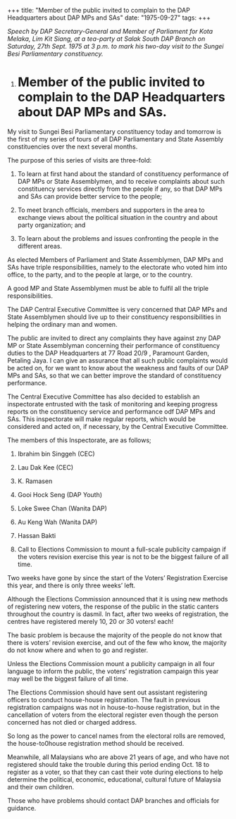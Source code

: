 +++ 
title: "Member of the public invited to complain to the DAP Headquarters about DAP MPs and SAs"
date: "1975-09-27"
tags:
+++

_Speech by DAP Secretary-General and Member of Parliament for Kota Melaka, Lim Kit Siang, at a tea-party at Salak South DAP Branch on Saturday, 27th Sept. 1975 at 3 p.m. to mark his two-day visit to the Sungei Besi Parliamentary constituency._

1. # Member of the public invited to complain to the DAP Headquarters about DAP MPs and SAs.

My visit to Sungei Besi Parliamentary constituency today and tomorrow is the first of my series of tours of all DAP Parliamentary and State Assembly constituencies over the next several months.

The purpose of this series of visits are three-fold:</u>

1. To learn at first hand about the standard of constituency performance of DAP MPs or State Assemblymen, and to receive complaints about such constituency services directly from the people if any, so that DAP MPs and SAs can provide better service to the people;

2. To meet branch officials, members and supporters in the area to exchange views about the political situation in the country and about party organization; and

3. To learn about the problems and issues confronting the people in the different areas.

As elected Members of Parliament and State Assemblymen, DAP MPs and SAs have triple responsibilities, namely to the electorate who voted him into office, to the party, and to the people at large, or to the country.

A good MP and State Assemblymen must be able to fulfil all the triple responsibilities.

The DAP Central Executive Committee is very concerned that DAP MPs and State Assemblymen should live up to their constituency responsibilities in helping the ordinary man and women.

The public are invited to direct any complaints they have against zny DAP MP or State Assemblyman concerning their performance of constituency duties to the DAP Headquarters at 77 Road 20/9 , Paramount Garden, Petaling Jaya. I can give an assurance that all such public complaints would be acted on, for we want to know about the weakness and faults of our DAP MPs and SAs, so that we can better improve the standard of constituency performance.

The Central Executive Committee has also decided to establish an inspectorate entrusted with the task of monitoring and keeping progress reports on the constituency service and performance odf DAP MPs and SAs. This inspectorate will make regular reports, which would be considered and acted on, if necessary, by the Central Executive Committee.

The members of this Inspectorate, are as follows;

1. Ibrahim bin Singgeh (CEC)
2. Lau Dak Kee (CEC)
3. K. Ramasen 
4. Gooi Hock Seng (DAP Youth)
5. Loke Swee Chan (Wanita DAP)
6. Au Keng Wah (Wanita DAP)
7. Hassan Bakti

2. Call to Elections Commission to mount a full-scale publicity campaign if the voters revision exercise this year is not to be the biggest failure of all time.

Two weeks have gone by since the start of the Voters’ Registration Exercise this year, and there is only three weeks’ left.

Although the Elections Commission announced that it is using new methods of registering new voters, the response of the public in the static canters throughout the country is dasmil. In fact, after two weeks of registration, the centres have registered merely 10, 20 or 30 voters! each!

The basic problem is because the majority of the people do not know that there is voters’ revision exercise, and out of the few who know, the majority do not know where and when to go and register.

Unless the Elections Commission mount a publicity campaign in all four language to inform the public, the voters’ registration campaign this year may well be the biggest failure of all time.

The Elections Commission should have sent out assistant registering officers to conduct house-house registration. The fault in previous registration campaigns was not in house-to-house registration, but in the cancellation of voters from the electoral register even though the person concerned has not died or charged address.

So long as the power to cancel names from the electoral rolls are removed, the house-to0house registration method should be received.

Meanwhile, all Malaysians who are above 21 years of age, and who have not registered should take the trouble during this period ending Oct. 18 to register as a voter, so that they can cast their vote during elections to help determine the political, economic, educational, cultural future of Malaysia and their own children.

Those who have problems should contact DAP branches and officials for guidance.
 
